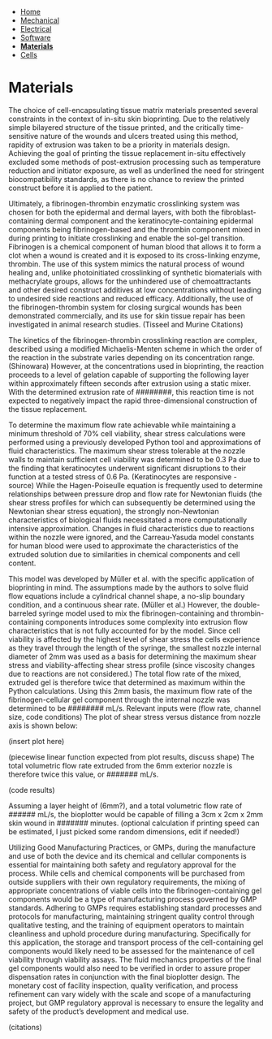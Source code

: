 - [Home](/Biofabrication-Design-Project/index)
- [Mechanical](/Biofabrication-Design-Project/Mechanical)
- [Electrical](/Biofabrication-Design-Project/Electrical)
- [Software](/Biofabrication-Design-Project/Software)
- **[Materials](/Biofabrication-Design-Project/Materials)**
- [Cells](/Biofabrication-Design-Project/Cells)

# Materials

The choice of cell-encapsulating tissue matrix materials presented several constraints in the context of in-situ skin bioprinting. Due to the relatively simple bilayered structure of the tissue printed, and the critically time-sensitive nature of the wounds and ulcers treated using this method, rapidity of extrusion was taken to be a priority in materials design. Achieving the goal of printing the tissue replacement in-situ effectively excluded some methods of post-extrusion processing such as temperature reduction and initiator exposure, as well as underlined the need for stringent biocompatibility standards, as there is no chance to review the printed construct before it is applied to the patient.


Ultimately, a fibrinogen-thrombin enzymatic crosslinking system was chosen for both the epidermal and dermal layers, with both the fibroblast-containing dermal component and the keratinocyte-containing epidermal components being fibrinogen-based and the thrombin component mixed in during printing to initiate crosslinking and enable the sol-gel transition. Fibrinogen is a chemical component of human blood that allows it to form a clot when a wound is created and it is exposed to its cross-linking enzyme, thrombin. The use of this system mimics the natural process of wound healing and, unlike photoinitiated crosslinking of synthetic biomaterials with methacrylate groups, allows for the unhindered use of chemoattractants and other desired construct additives at low concentrations without leading to undesired side reactions and reduced efficacy. Additionally, the use of the fibrinogen-thrombin system for closing surgical wounds has been demonstrated commercially, and its use for skin tissue repair has been investigated in animal research studies. (Tisseel and Murine Citations)


The kinetics of the fibrinogen-thrombin crosslinking reaction are complex, described using a modified Michaelis-Menten scheme in which the order of the reaction in the substrate varies depending on its concentration range. (Shinowara) However, at the concentrations used in bioprinting, the reaction proceeds to a level of gelation capable of supporting the following layer within approximately fifteen seconds after extrusion using a static mixer. With the determined extrusion rate of ########, this reaction time is not expected to negatively impact the rapid three-dimensional construction of the tissue replacement.


To determine the maximum flow rate achievable while maintaining a minimum threshold of 70% cell viability, shear stress calculations were performed using a previously developed Python tool and approximations of fluid characteristics. The maximum shear stress tolerable at the nozzle walls to maintain sufficient cell viability was determined to be 0.3 Pa due to the finding that keratinocytes underwent significant disruptions to their function at a tested stress of 0.6 Pa. (Keratinocytes are responsive - source) While the Hagen-Poiseulle equation is frequently used to determine relationships between pressure drop and flow rate for Newtonian fluids (the shear stress profiles for which can subsequently be determined using the Newtonian shear stress equation), the strongly non-Newtonian characteristics of biological fluids necessitated a more computationally intensive approximation. Changes in fluid characteristics due to reactions within the nozzle were ignored, and the Carreau-Yasuda model constants for human blood were used to approximate the characteristics of the extruded solution due to similarities in chemical components and cell content. 


This model was developed by Müller et al. with the specific application of bioprinting in mind. The assumptions made by the authors to solve fluid flow equations include a cylindrical channel shape, a no-slip boundary condition, and a continuous shear rate. (Müller et al.) However, the double-barreled syringe model used to mix the fibrinogen-containing and thrombin-containing components introduces some complexity into extrusion flow characteristics that is not fully accounted for by the model. Since cell viability is affected by the highest level of shear stress the cells experience as they travel through the length of the syringe, the smallest nozzle internal diameter of 2mm was used as a basis for determining the maximum shear stress and viability-affecting shear stress profile (since viscosity changes due to reactions are not considered.) The total flow rate of the mixed, extruded gel is therefore twice that determined as maximum within the Python calculations. Using this 2mm basis, the maximum flow rate of the fibrinogen-cellular gel component through the internal nozzle was determined to be ######## mL/s. Relevant inputs were (flow rate, channel size, code conditions) The plot of shear stress versus distance from nozzle axis is shown below:


(insert plot here)


(piecewise linear function expected from plot results, discuss shape) The total volumetric flow rate extruded from the 6mm exterior nozzle is therefore twice this value, or ####### mL/s.


(code results)


Assuming a layer height of (6mm?), and a total volumetric flow rate of ###### mL/s, the bioplotter would be capable of filling a 3cm x 2cm x 2mm skin wound in ####### minutes. (optional calculation if printing speed can be estimated, I just picked some random dimensions, edit if needed!)


Utilizing Good Manufacturing Practices, or GMPs, during the manufacture and use of both the device and its chemical and cellular components is essential for maintaining both safety and regulatory approval for the process. While cells and chemical components will be purchased from outside suppliers with their own regulatory requirements, the mixing of appropriate concentrations of viable cells into the fibrinogen-containing gel components would be a type of manufacturing process governed by GMP standards. Adhering to GMPs requires establishing standard processes and protocols for manufacturing, maintaining stringent quality control through qualitative testing, and the training of equipment operators to maintain cleanliness and uphold procedure during manufacturing. Specifically for this application, the storage and transport process of the cell-containing gel components would likely need to be assessed for the maintenance of cell viability through viability assays. The fluid mechanics properties of the final gel components would also need to be verified in order to assure proper dispensation rates in conjunction with the final bioplotter design. The monetary cost of facility inspection, quality verification, and process refinement can vary widely with the scale and scope of a manufacturing project, but GMP regulatory approval is necessary to ensure the legality and safety of the product’s development and medical use.


(citations)
